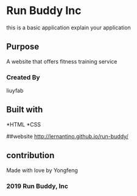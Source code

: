 # Run Buddy Inc
this is a basic application 
explain your application 

## Purpose
A website that offers fitness training service

### Created By 
liuyfab

## Built with
*HTML
*CSS

##website
http://lernantino.github.io/run-buddy/

## contribution
Made with love by Yongfeng

### 2019  Run Buddy, Inc

